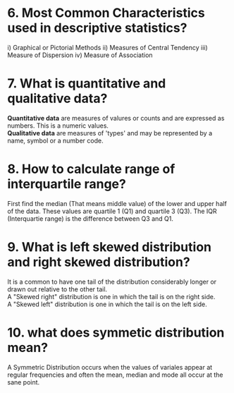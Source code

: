 # 6. Most Common Characteristics used in descriptive statistics?
  i) Graphical or Pictorial Methods
  ii) Measures of Central Tendency
  iii) Measure of Dispersion
  iv) Measure of Association
 
# 7. What is quantitative and qualitative data?
  <b>Quantitative data</b> are measures of valures or counts and are expressed as numbers. This is a numeric values.<br>
  <b>Qualitative data</b> are measures of 'types' and may be represented by a name, symbol or a number code.

# 8. How to calculate range of interquartile range?
  First find the median (That means middle value) of the lower and upper half of the data. These values are quartile 1 (Q1) and quartile 3 (Q3). The IQR (Interquartie range) is the difference between Q3 and Q1.
  
# 9. What is left skewed distribution and right skewed distribution?
  It is a common to have one tail of the distribution considerably longer or drawn out relative to the other tail.<br>
  A "Skewed right" distribution is one in which the tail is on the right side. <br>
  A "Skewed left" distribution is one in which the tail is on the left side.

# 10. what does symmetic distribution mean?
  A Symmetric Distribution occurs when the values of variales appear at regular frequencies and often the mean, median and mode all occur at the sane point.
